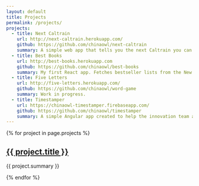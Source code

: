 ```yaml
---
layout: default
title: Projects
permalink: /projects/
projects:
  - title: Next Caltrain
    url: http://next-caltrain.herokuapp.com/
    github: https://github.com/chinaowl/next-caltrain
    summary: A simple web app that tells you the next Caltrain you can take, based on your origin and destination stations and the current time. I used Knockout on the client-side and Node and Postgres on the server-side. Hosted on Heroku.
  - title: Best Books
    url: http://best-books.herokuapp.com
    github: https://github.com/chinaowl/best-books
    summary: My first React app. Fetches bestseller lists from the New York Times Books API.
  - title: Five Letters
    url: http://five-letters.herokuapp.com/
    github: https://github.com/chinaowl/word-game
    summary: Work in progress.
  - title: Timestamper
    url: https://chinaowl-timestamper.firebaseapp.com/
    github: https://github.com/chinaowl/timestamper
    summary: A simple Angular app created to help the innovation team at a large clothing retailer perform in-store research. Runs on Firebase.
---
```



{% for project in page.projects %}
  <div class="project">
    <div class="project__header">
      <a class="project__title" href="{{ project.url }}" target="_blank">
        <h2>{{ project.title }}</h2>
      </a>
      <a href="{{ project.github }}" target="_blank"><span class="project__github"></span></a>
    </div>
    <p class="project__summary">
      {{ project.summary }}
    </p>
  </div>
{% endfor %}
